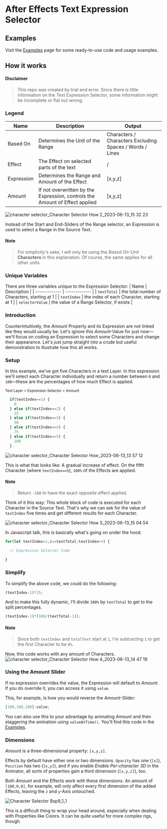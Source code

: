 # After Effects Text Expression Selector

## Examples
Visit the [Examples](/Examples) page for some ready-to-use code and usage examples.

## How it works

#### Disclaimer
>This repo was created by trial and error. Since there is little information on the Text Expression Selector, some information might be incomplete or flat out wrong.

### Legend

| Name  | Description | Output |
| ------------- | ------------- | ------------- |
| Based On  |Determines the Unit of the Range | Characters / Characters Excluding Spaces / Words / Lines
| Effect |The Effect on selected parts of the text | / |
| Expression  | Determines the Range and Amount of the Effect | [x,y,z]
| Amount | If not overwritten by the Expression, controls the Amount of Effect applied | [x,y,z] |

![character selector_Character Selector How 2_2023-06-13_15 32 23](https://github.com/simonheimbuchner/expressionSelector/assets/20266941/39feb909-bb52-4501-9462-06ca40ec0a00)

Instead of the Start and End-Sliders of the Range selector, an Expression is used to select a Range in the Source Text.

#### Note
> For simplicity's sake, I will only be using the _Based On_-Unit **Characters** in this explanation. Of course, the same applies for all other units.

### Unique Variables

There are three variables unique to the Expression Selector:
| Name  | Description |
| ------------- | ------------- |
| `textTotal` | the total number of Characters, starting at 1 |
| `textIndex` | the index of each Character, starting at 1 |
| `selectorValue` | the value of a Range Selector, if exists |

### Introduction
Counterintuitively, the _Amount_ Property and its Expression are not linked like they would usually be. Let's ignore this _Amount_-Value for just now—we'll focus on coding an Expression to select some Characters and change their appearance. 
Let's just jump straight into a crude but useful demonstration to illustrate how this all works.

### Setup
In this example, we've got five Characters in a text Layer. In this expression we'll select each Character individually and return a number between `0` and `100`—these are the percentages of how much Effect is applied.

<sub>Text Layer > Expression Selector > Amount</sub>

```javascript
  if(textIndex==1) {
    0
  } else if(textIndex==2) {
    25
  } else if(textIndex==3) {
    50
  } else if(textIndex==4) {
    75
  } else if(textIndex==5) {
    100
  }

```

![character selector_Character Selector How_2023-06-13_13 57 12](https://github.com/simonheimbuchner/expressionSelector/assets/20266941/9c1b2955-a0cb-44ed-90aa-c214d8c6fdef)

This is what that looks like: A gradual increase of effect. On the fifth Character (where `textIndex==5`), `100%` of the Effects are applied.

#### Note
> Return `-100` to have the exact opposite effect applied.

Think of it this way: This whole block of code is executed for each Character in the Source Text. That's why we can ask for the value of `textIndex` five times and get different results for each Character.

![character selector_Character Selector How 3_2023-06-13_15 04 54](https://github.com/simonheimbuchner/expressionSelector/assets/20266941/e373bdaf-5a07-4320-b2e9-0286d6f5c9e4)



In Javascript talk, this is basically what's going on under the hood.
```Javascript
for(let textIndex=1;i<=textTotal;textIndex++) {

  // Expression Selector Code
  
}
```

### Simplify
To simplify the above code, we could do the following:

```javascript
(textIndex-1)*25;
```

And to make this fully dynamic, I'll divide `100%` by `textTotal` to get to the split percentages.

```javascript
(textIndex-1)*(100/(textTotal-1));
```


#### Note
>Since both `textIndex` and `totalText` start at `1`, I'm subtracting `1` to get the first Character to be `0%`.

Now, this code works with any amount of Characters.
![character selector_Character Selector How 4_2023-06-13_14 47 19](https://github.com/simonheimbuchner/expressionSelector/assets/20266941/5f493986-6cc6-49c1-84d6-064f2b732e2f)



### Using the Amount Slider

If no expression overrides the value, the Expression will default to _Amount_.
If you do override it, you can access it using `value`.

This, for example, is how you would reverse the _Amount_-Slider:
```javascript
[100,100,100]-value;
```
You can also use this to your advantage by animating _Amount_ and then staggering the animation using `valueAtTime()`. You'll find this code in the [Examples](/Examples).

### Dimensions
_Amount_ is a three-dimensional property: `[x,y,z]`.

Effects by default have either one or two dimensions. `Opacity` has one (`[x]`), `Position` has two (`[x,y]`),  and if you enable _Enable Per-character 3D_ in the Animator, all sorts of properties gain a third dimension (`[x,y,z]`), too. 

Both _Amount_ and the Effects work with these dimensions. An amount of `[100,0,0]`, for example, will only affect every first dimension of the added Effects, leaving the `z` and `y`-Axis untouched.

![Character Selector Bsp9_1_1](https://github.com/simonheimbuchner/expressionSelector/assets/20266941/7623aaff-a7b1-41bc-977d-5b463d21576f)

This is a difficult thing to wrap your head around, especially when dealing with Properties like Colors. It can be quite useful for more complex rigs, though.


